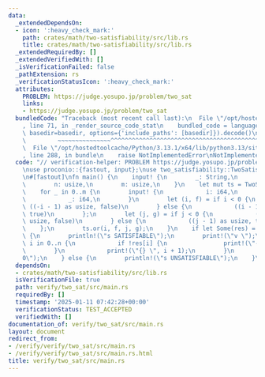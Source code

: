 ```yaml
---
data:
  _extendedDependsOn:
  - icon: ':heavy_check_mark:'
    path: crates/math/two-satisfiability/src/lib.rs
    title: crates/math/two-satisfiability/src/lib.rs
  _extendedRequiredBy: []
  _extendedVerifiedWith: []
  _isVerificationFailed: false
  _pathExtension: rs
  _verificationStatusIcon: ':heavy_check_mark:'
  attributes:
    PROBLEM: https://judge.yosupo.jp/problem/two_sat
    links:
    - https://judge.yosupo.jp/problem/two_sat
  bundledCode: "Traceback (most recent call last):\n  File \"/opt/hostedtoolcache/Python/3.13.1/x64/lib/python3.13/site-packages/onlinejudge_verify/documentation/build.py\"\
    , line 71, in _render_source_code_stat\n    bundled_code = language.bundle(stat.path,\
    \ basedir=basedir, options={'include_paths': [basedir]}).decode()\n          \
    \         ~~~~~~~~~~~~~~~^^^^^^^^^^^^^^^^^^^^^^^^^^^^^^^^^^^^^^^^^^^^^^^^^^^^^^^^^^^^^^^^^^\n\
    \  File \"/opt/hostedtoolcache/Python/3.13.1/x64/lib/python3.13/site-packages/onlinejudge_verify/languages/rust.py\"\
    , line 288, in bundle\n    raise NotImplementedError\nNotImplementedError\n"
  code: "// verification-helper: PROBLEM https://judge.yosupo.jp/problem/two_sat\n\
    \nuse proconio::{fastout, input};\nuse two_satisfiability::TwoSatisfiability;\n\
    \n#[fastout]\nfn main() {\n    input! {\n        _: String,\n        _: String,\n\
    \        n: usize,\n        m: usize,\n    }\n    let mut ts = TwoSatisfiability::new(n);\n\
    \    for _ in 0..m {\n        input! {\n            i: i64,\n            j: i64,\n\
    \            _: i64,\n        }\n        let (i, f) = if i < 0 {\n           \
    \ ((-i - 1) as usize, false)\n        } else {\n            ((i - 1) as usize,\
    \ true)\n        };\n        let (j, g) = if j < 0 {\n            ((-j - 1) as\
    \ usize, false)\n        } else {\n            ((j - 1) as usize, true)\n    \
    \    };\n        ts.or(i, f, j, g);\n    }\n    if let Some(res) = ts.solve()\
    \ {\n        println!(\"s SATISFIABLE\");\n        print!(\"v \");\n        for\
    \ i in 0..n {\n            if !res[i] {\n                print!(\"-\");\n    \
    \        }\n            print!(\"{} \", i + 1);\n        }\n        println!(\"\
    0\");\n    } else {\n        println!(\"s UNSATISFIABLE\");\n    }\n}\n"
  dependsOn:
  - crates/math/two-satisfiability/src/lib.rs
  isVerificationFile: true
  path: verify/two_sat/src/main.rs
  requiredBy: []
  timestamp: '2025-01-11 07:42:28+00:00'
  verificationStatus: TEST_ACCEPTED
  verifiedWith: []
documentation_of: verify/two_sat/src/main.rs
layout: document
redirect_from:
- /verify/verify/two_sat/src/main.rs
- /verify/verify/two_sat/src/main.rs.html
title: verify/two_sat/src/main.rs
---
```


